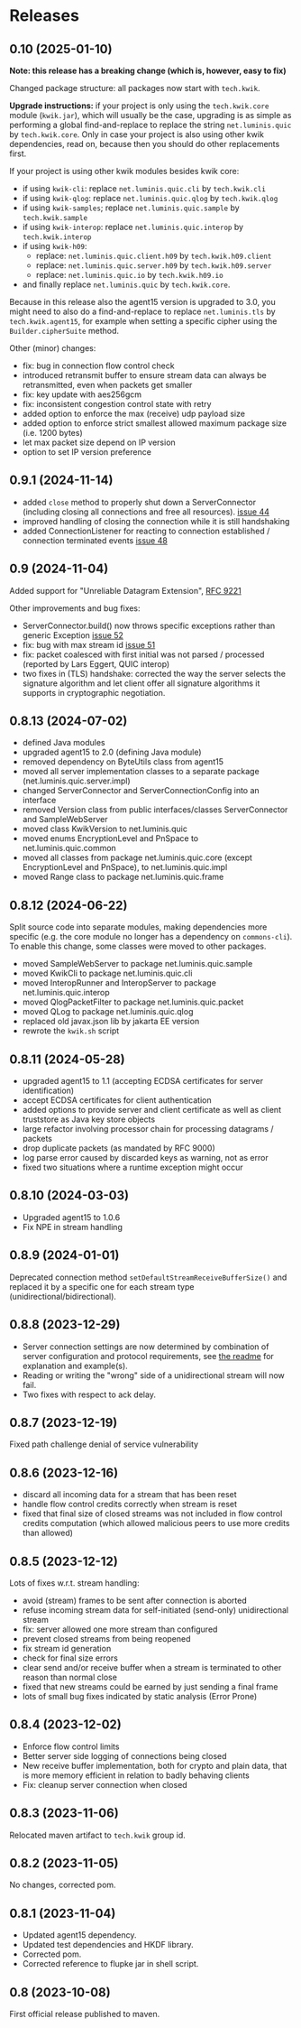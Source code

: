 # Releases

## 0.10 (2025-01-10)

**Note: this release has a breaking change (which is, however, easy to fix)**

Changed package structure: all packages now start with `tech.kwik`.

**Upgrade instructions:** if your project is only using the `tech.kwik.core` module (`kwik.jar`), which will usually be the case, upgrading is as simple as performing a global find-and-replace to replace the string `net.luminis.quic` by `tech.kwik.core`.
Only in case your project is also using other kwik dependencies, read on, because then you should do other replacements first.

If your project is using other kwik modules besides kwik core:

- if using `kwik-cli`: replace `net.luminis.quic.cli` by `tech.kwik.cli`
- if using `kwik-qlog`: replace `net.luminis.quic.qlog` by `tech.kwik.qlog`
- if using `kwik-samples`; replace `net.luminis.quic.sample` by `tech.kwik.sample`
- if using `kwik-interop`: replace `net.luminis.quic.interop` by `tech.kwik.interop`
- if using `kwik-h09`:
  - replace: `net.luminis.quic.client.h09` by `tech.kwik.h09.client`
  - replace: `net.luminis.quic.server.h09` by `tech.kwik.h09.server`
  - replace: `net.luminis.quic.io` by `tech.kwik.h09.io`
- and finally replace `net.luminis.quic` by `tech.kwik.core`.

Because in this release also the agent15 version is upgraded to 3.0, you might need to also do a find-and-replace to
replace `net.luminis.tls` by `tech.kwik.agent15`, for example when setting a specific cipher using the `Builder.cipherSuite` method.

Other (minor) changes:
- fix: bug in connection flow control check
- introduced retransmit buffer to ensure stream data can always be retransmitted, even when packets get smaller
- fix: key update with aes256gcm
- fix: inconsistent congestion control state with retry 
- added option to enforce the max (receive) udp payload size
- added option to enforce strict smallest allowed maximum package size (i.e. 1200 bytes)
- let max packet size depend on IP version
- option to set IP version preference

## 0.9.1 (2024-11-14)

- added `close` method to properly shut down a ServerConnector (including closing all connections and free all resources).
  [issue 44](https://github.com/ptrd/kwik/issues/44)
- improved handling of closing the connection while it is still handshaking
- added ConnectionListener for reacting to connection established / connection terminated events
  [issue 48](https://github.com/ptrd/kwik/issues/48)

## 0.9 (2024-11-04)

Added support for "Unreliable Datagram Extension", [RFC 9221](https://www.rfc-editor.org/rfc/rfc9221.html)

Other improvements and bug fixes:
- ServerConnector.build() now throws specific exceptions rather than generic Exception [issue 52](https://github.com/ptrd/kwik/issues/52)
- fix: bug with max stream id [issue 51](https://github.com/ptrd/kwik/issues/51)
- fix: packet coalesced with first initial was not parsed / processed (reported by Lars Eggert, QUIC interop)
- two fixes in (TLS) handshake: corrected the way the server selects the signature algorithm
  and let client offer all signature algorithms it supports in cryptographic negotiation.

## 0.8.13 (2024-07-02)

- defined Java modules
- upgraded agent15 to 2.0 (defining Java module)
- removed dependency on ByteUtils class from agent15
- moved all server implementation classes to a separate package (net.luminis.quic.server.impl)
- changed ServerConnector and ServerConnectionConfig into an interface
- removed Version class from public interfaces/classes ServerConnector and SampleWebServer
- moved class KwikVersion to net.luminis.quic
- moved enums EncryptionLevel and PnSpace to net.luminis.quic.common
- moved all classes from package net.luminis.quic.core (except EncryptionLevel and PnSpace), to net.luminis.quic.impl 
- moved Range class to package net.luminis.quic.frame

## 0.8.12 (2024-06-22)

Split source code into separate modules, making dependencies more specific (e.g. the core module no longer has a 
dependency on `commons-cli`). To enable this change, some classes were moved to other packages.

- moved SampleWebServer to package net.luminis.quic.sample
- moved KwikCli to package net.luminis.quic.cli
- moved InteropRunner and InteropServer to package net.luminis.quic.interop
- moved QlogPacketFilter to package net.luminis.quic.packet
- moved QLog to package net.luminis.quic.qlog
- replaced old javax.json lib by jakarta EE version
- rewrote the `kwik.sh` script

## 0.8.11 (2024-05-28)

- upgraded agent15 to 1.1 (accepting ECDSA certificates for server identification)
- accept ECDSA certificates for client authentication
- added options to provide server and client certificate as well as client truststore as Java key store objects
- large refactor involving processor chain for processing datagrams / packets
- drop duplicate packets (as mandated by RFC 9000)
- log parse error caused by discarded keys as warning, not as error
- fixed two situations where a runtime exception might occur

## 0.8.10 (2024-03-03)

- Upgraded agent15 to 1.0.6
- Fix NPE in stream handling

## 0.8.9 (2024-01-01)

Deprecated connection method `setDefaultStreamReceiveBufferSize()` and replaced it by a specific one for each stream type (unidirectional/bidirectional).  

## 0.8.8 (2023-12-29)

- Server connection settings are now determined by combination of server configuration and protocol requirements, 
  see [the readme](readme.md) for explanation and example(s).
- Reading or writing the "wrong" side of a unidirectional stream will now fail. 
- Two fixes with respect to ack delay.

## 0.8.7 (2023-12-19)

Fixed path challenge denial of service vulnerability

## 0.8.6 (2023-12-16)

- discard all incoming data for a stream that has been reset 
- handle flow control credits correctly when stream is reset 
- fixed that final size of closed streams was not included in flow control credits computation (which allowed malicious peers to use more credits than allowed)

## 0.8.5 (2023-12-12)

Lots of fixes w.r.t. stream handling:
- avoid (stream) frames to be sent after connection is aborted
- refuse incoming stream data for self-initiated (send-only) unidirectional stream
- fix: server allowed one more stream than configured
- prevent closed streams from being reopened
- fix stream id generation
- check for final size errors
- clear send and/or receive buffer when a stream is terminated to other reason than normal close
- fixed that new streams could be earned by just sending a final frame
- lots of small bug fixes indicated by static analysis (Error Prone)

## 0.8.4 (2023-12-02)

- Enforce flow control limits
- Better server side logging of connections being closed
- New receive buffer implementation, both for crypto and plain data, that is more memory efficient in relation to badly
  behaving clients
- Fix: cleanup server connection when closed

## 0.8.3 (2023-11-06)

Relocated maven artifact to `tech.kwik` group id.

## 0.8.2 (2023-11-05)

No changes, corrected pom.

## 0.8.1 (2023-11-04)

- Updated agent15 dependency.
- Updated test dependencies and HKDF library.
- Corrected pom.
- Corrected reference to flupke jar in shell script.

## 0.8 (2023-10-08)

First official release published to maven.
